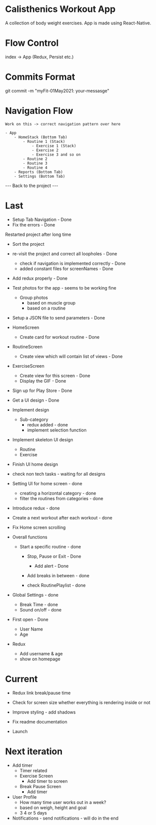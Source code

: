 # Calisthenics Workout App

A collection of body weight exercises. App is made using React-Native.

# Flow Control

index -> App (Redux, Persist etc.)

# Commits Format

git commit -m "myFit-01May2021: your-messasge"

# Navigation Flow

    Work on this -> correct navigation pattern over here

    - App
        - HomeStack (Bottom Tab)
            - Routine 1 (Stack)
                - Exercise 1 (Stack)
                - Exercise 2
                - Exercise 3 and so on
            - Routine 2
            - Routine 3
            - Routine 4
        - Reports (Bottom Tab)
        - Settings (Bottom Tab)

--- Back to the project ---

# Last

- Setup Tab Navigation - Done
- Fix the errors - Done

Restarted project after long time

- Sort the project
- re-visit the project and correct all loopholes - Done
  - check if navigation is implemented correctly - Done
  - added constant files for screenNames - Done
- Add redux properly - Done

- Test photos for the app - seems to be working fine

  - Group photos
    - based on muscle group
    - based on a routine

- Setup a JSON file to send parameters - Done

- HomeScreen

  - Create card for workout routine - Done

- RoutineScreen

  - Create view which will contain list of views - Done

- ExerciseScreen

  - Create view for this screen - Done
  - Display the GIF - Done

- Sign up for Play Store - Done

- Get a UI design - Done

- Implement design

  - Sub-category
    - redux added - done
    - implement selection function

- Implement skeleton UI design
  - Routine
  - Exercise
- Finish UI home design

- check non tech tasks - waiting for all designs

- Setting UI for home screen - done

  - creating a horizontal category - done
  - filter the routines from categories - done

- Introduce redux - done

- Create a next workout after each workout - done

- Fix Home screen scrolling

- Overall functions

  - Start a specific routine - done

    - Stop, Pause or Exit - Done

      - Add alert - Done

    - Add breaks in between - done
    - check RoutinePlaylist - done

- Global Settings - done

  - Break Time - done
  - Sound on/off - done

- First open - Done
  - User Name
  - Age

- Redux 
  - Add username  & age
  - show on homepage

# Current

- Redux link break/pause time

- Check for screen size whether everything is rendering inside or not

- Improve styling - add shadows

- Fix readme documentation

- Launch

# Next iteration

- Add timer
  - Timer related
  - Exercise Screen
    - Add timer to screen
  - Break Pause Screen
    - Add timer
- User Profile
  - How many time user works out in a week?
  - based on weigh, height and goal
  - 3 4 or 5 days
- Notifications - send notifications - will do in the end
